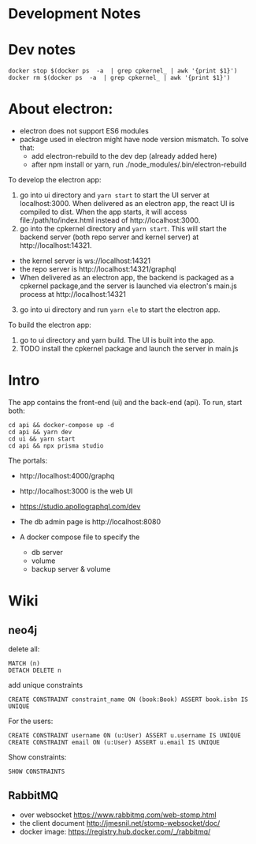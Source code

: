 # Development Notes

# Dev notes

```
docker stop $(docker ps  -a  | grep cpkernel_ | awk '{print $1}')
docker rm $(docker ps  -a  | grep cpkernel_ | awk '{print $1}')
```


# About electron:

- electron does not support ES6 modules
- package used in electron might have node version mismatch. To solve that:
  - add electron-rebuild to the dev dep (already added here)
  - after npm install or yarn, run ./node_modules/.bin/electron-rebuild

To develop the electron app:

1. go into ui directory and `yarn start` to start the UI server at localhost:3000. When delivered as an electron app, the react UI is compiled to dist. When the app starts, it will access file:/path/to/index.html instead of http://localhost:3000.
2. go into the cpkernel directory and `yarn start`. This will start the backend server (both repo server and kernel server) at http://localhost:14321.

- the kernel server is ws://localhost:14321
- the repo server is http://localhost:14321/graphql
- When delivered as an electron app, the backend is packaged as a cpkernel package,and the server is launched via electron's main.js process at http://localhost:14321

3. go into ui directory and run `yarn ele` to start the electron app.

To build the electron app:

1. go to ui directory and yarn build. The UI is built into the app.
2. TODO install the cpkernel package and launch the server in main.js

# Intro

The app contains the front-end (ui) and the back-end (api). To run, start both:

```
cd api && docker-compose up -d
cd api && yarn dev
cd ui && yarn start
cd api && npx prisma studio
```

The portals:

- http://localhost:4000/graphq
- http://localhost:3000 is the web UI
- https://studio.apollographql.com/dev
- The db admin page is http://localhost:8080

- A docker compose file to specify the
  - db server
  - volume
  - backup server & volume


# Wiki

## neo4j

delete all:

```cypher
MATCH (n)
DETACH DELETE n
```

add unique constraints

```
CREATE CONSTRAINT constraint_name ON (book:Book) ASSERT book.isbn IS UNIQUE
```

For the users:

```
CREATE CONSTRAINT username ON (u:User) ASSERT u.username IS UNIQUE
CREATE CONSTRAINT email ON (u:User) ASSERT u.email IS UNIQUE
```

Show constraints:

```
SHOW CONSTRAINTS
```

## RabbitMQ

- over websocket https://www.rabbitmq.com/web-stomp.html
- the client document http://jmesnil.net/stomp-websocket/doc/
- docker image: https://registry.hub.docker.com/_/rabbitmq/

